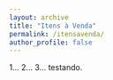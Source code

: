 ```yaml
---
layout: archive
title: "Itens à Venda"
permalink: /itensavenda/
author_profile: false
---
```


1... 2... 3... testando.